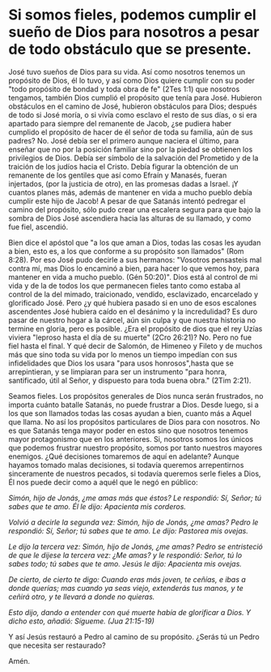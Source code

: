 # Si somos fieles, podemos cumplir el sueño de Dios para nosotros a pesar de todo obstáculo que se presente.

José tuvo sueños de Dios para su vida. Así como nosotros tenemos un
propósito de Dios, él lo tuvo, y así como Dios quiere cumplir con su
poder "todo propósito de bondad y toda obra de fe" (2Tes 1:1) que
nosotros tengamos, también Dios cumplió el propósito que tenía para
José. Hubieron obstáculos en el camino de José, hubieron obstáculos para
Dios; después de todo si José moría, o si vivía como esclavo el resto de
sus días, o si era apartado para siempre del remanente de Jacob, ¿se
pudiera haber cumplido el propósito de hacer de él señor de toda su
familia, aún de sus padres? No. José debía ser el primero aunque naciera
el último, para enseñar que no por la posición familiar sino por la
piedad se obtienen los privilegios de Dios. Debía ser símbolo de la
salvación del Prometido y de la traición de los judíos hacia el Cristo.
Debía figurar la obtención de un remanente de los gentiles que así como
Efraín y Manasés, fueran injertados, (por la justicia de otro), en las
promesas dadas a Israel. ¡Y cuantos planes más, además de mantener en
vida a mucho pueblo debía cumplir este hijo de Jacob! A pesar de que
Satanás intentó pedregar el camino del propósito, sólo pudo crear una
escalera segura para que bajo la sombra de Dios José ascendiera hacia
las alturas de su llamado, y como fue fiel, ascendió.

Bien dice el apóstol que "a los que aman a Dios, todas las cosas les
ayudan a bien, esto es, a los que conforme a su propósito son llamados"
(Rom 8:28). Por eso José pudo decirle a sus hermanos: "Vosotros
pensasteis mal contra mí, mas Dios lo encaminó a bien, para hacer lo que
vemos hoy, para mantener en vida a mucho pueblo. (Gén 50:20)". Dios está
al control de mi vida y de la de todos los que permanecen fieles tanto
como estaba al control de la del mimado, traicionado, vendido,
esclavizado, encarcelado y glorificado José. Pero ¿y qué hubiera pasado
si en uno de esos escalones ascendentes José hubiera caído en el
desánimo y la incredulidad? Es duro pasar de nuestro hogar a la cárcel,
aún sin culpa y que nuestra historia no termine en gloria, pero es
posible. ¿Era el propósito de dios que el rey Uzías viviera "leproso
hasta el día de su muerte" (2Cro 26:21)? No. Pero no fue fiel hasta el
final. Y qué decir de Salomón, de Himeneo y Fileto y de muchos más que
sino toda su vida por lo menos un tiempo impedían con sus infidelidades
que Dios los usara "para usos honrosos",hasta que se arrepintieran, y se
limpiaran para ser un instrumento "para honra, santificado, útil al
Señor, y dispuesto para toda buena obra." (2Tim 2:21).

Seamos fieles. Los propósitos generales de Dios nunca serán frustrados,
no importa cuánto batalle Satanás, no puede frustrar a Dios. Desde
luego, si a los que son llamados todas las cosas ayudan a bien, cuanto
más a Aquel que llama. No así los propósitos particulares de Dios para
con nosotros. No es que Satanás tenga mayor poder en estos sino que
nosotros tenemos mayor protagonismo que en los anteriores. Si, nosotros
somos los únicos que podemos frustrar nuestro propósito, somos por tanto
nuestros mayores enemigos. ¿Qué decisiones tomaremos de aquí en
adelante? Aunque hayamos tomado malas decisiones, si todavía queremos
arrepentirnos sinceramente de nuestros pecados, si todavía queremos
serle fieles a Dios, Él nos puede decir como a aquél que le negó en
público:

*Simón, hijo de Jonás, ¿me amas más que éstos? Le respondió: Sí, Señor;
tú sabes que te amo. Él le dijo: Apacienta mis corderos.*

*Volvió a decirle la segunda vez: Simón, hijo de Jonás, ¿me amas? Pedro
le respondió: Sí, Señor; tú sabes que te amo. Le dijo: Pastorea mis
ovejas.*

*Le dijo la tercera vez: Simón, hijo de Jonás, ¿me amas? Pedro se
entristeció de que le dijese la tercera vez: ¿Me amas? y le respondió:
Señor, tú lo sabes todo; tú sabes que te amo. Jesús le dijo: Apacienta
mis ovejas.*

*De cierto, de cierto te digo: Cuando eras más joven, te ceñías, e ibas
a donde querías; mas cuando ya seas viejo, extenderás tus manos, y te
ceñirá otro, y te llevará a donde no quieras.*

*Esto dijo, dando a entender con qué muerte había de glorificar a Dios.
Y dicho esto, añadió: Sígueme. (Jua 21:15-19)*

Y así Jesús restauró a Pedro al camino de su propósito. ¿Serás tú un
Pedro que necesita ser restaurado?

Amén.
